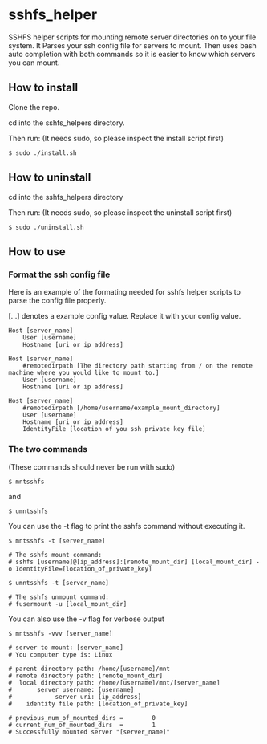 # sshfs_helper

SSHFS helper scripts for mounting remote server directories on to your file system. It 
Parses your ssh config file for servers to mount. Then uses bash auto completion with 
both commands so it is easier to know which servers you can mount.

## How to install
Clone the repo.

cd into the sshfs_helpers directory.

Then run: (It needs sudo, so please inspect the install script first)
```
$ sudo ./install.sh 
```

## How to uninstall
cd into the sshfs_helpers directory

Then run: (It needs sudo, so please inspect the uninstall script first)
```
$ sudo ./uninstall.sh
```

## How to use
### Format the ssh config file 
Here is an example of the formating needed for sshfs helper scripts to parse the config file properly.

[...] denotes a example config value. Replace it with your config value. 

```
Host [server_name]
    User [username]
    Hostname [uri or ip address]

Host [server_name]
    #remotedirpath [The directory path starting from / on the remote machine where you would like to mount to.]
    User [username]
    Hostname [uri or ip address]

Host [server_name]
    #remotedirpath [/home/username/example_mount_directory]
    User [username]
    Hostname [uri or ip address]
    IdentityFile [location of you ssh private key file]

```

### The two commands
(These commands should never be run with sudo)

```
$ mntsshfs
```
and
```
$ umntsshfs
```


You can use the -t flag to print the sshfs command without executing it.
```
$ mntsshfs -t [server_name]

# The sshfs mount command:
# sshfs [username]@[ip_address]:[remote_mount_dir] [local_mount_dir] -o IdentityFile=[location_of_private_key]

```

```
$ umntsshfs -t [server_name]

# The sshfs unmount command:
# fusermount -u [local_mount_dir]

```


You can also use the -v flag for verbose output
```
$ mntsshfs -vvv [server_name]

# server to mount: [server_name]
# You computer type is: Linux

# parent directory path: /home/[username]/mnt
# remote directory path: [remote_mount_dir]
#  local directory path: /home/[username]/mnt/[server_name]
#       server username: [username]
#            server uri: [ip_address]
#    identity file path: [location_of_private_key]

# previous_num_of_mounted_dirs =        0
# current_num_of_mounted_dirs  =        1
# Successfully mounted server "[server_name]"
```
